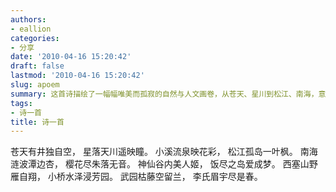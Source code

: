 ```yaml
---
authors:
- eallion
categories:
- 分享
date: '2010-04-16 15:20:42'
draft: false
lastmod: '2010-04-16 15:20:42'
slug: apoem
summary: 这首诗描绘了一幅幅唯美而孤寂的自然与人文画卷，从苍天、星川到松江、南海，意象空灵而富有禅意，最后以李氏眉宇的春意收尾，暗藏生机与希望！
tags:
- 诗一首
title: 诗一首
---
```

苍天有井独自空，
星落天川遥映瞳。
小溪流泉映花彩，
松江孤岛一叶枫。
南海涟波潭边杏，
樱花尽朱落无音。
神仙谷内美人姬，
饭尽之岛爱成梦。
西塞山野雁自翔，
小桥水泽浸芳园。
武园枯藤空留兰，
李氏眉宇尽是春。